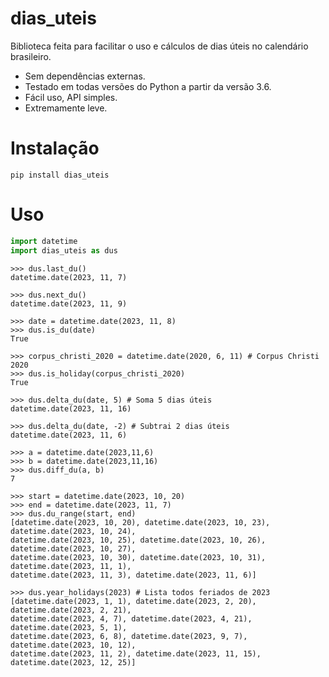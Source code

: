 # dias_uteis
Biblioteca feita para facilitar o uso e cálculos de dias úteis no calendário brasileiro.

- Sem dependências externas.
- Testado em todas versões do Python a partir da versão 3.6.
- Fácil uso, API simples.
- Extremamente leve.

# Instalação
```
pip install dias_uteis
```

# Uso
```python
import datetime
import dias_uteis as dus
```
```
>>> dus.last_du()
datetime.date(2023, 11, 7)

>>> dus.next_du() 
datetime.date(2023, 11, 9)

>>> date = datetime.date(2023, 11, 8)
>>> dus.is_du(date)
True

>>> corpus_christi_2020 = datetime.date(2020, 6, 11) # Corpus Christi 2020
>>> dus.is_holiday(corpus_christi_2020)
True

>>> dus.delta_du(date, 5) # Soma 5 dias úteis
datetime.date(2023, 11, 16)

>>> dus.delta_du(date, -2) # Subtrai 2 dias úteis
datetime.date(2023, 11, 6)

>>> a = datetime.date(2023,11,6)
>>> b = datetime.date(2023,11,16)
>>> dus.diff_du(a, b)
7

>>> start = datetime.date(2023, 10, 20) 
>>> end = datetime.date(2023, 11, 7)  
>>> dus.du_range(start, end)
[datetime.date(2023, 10, 20), datetime.date(2023, 10, 23), datetime.date(2023, 10, 24),
datetime.date(2023, 10, 25), datetime.date(2023, 10, 26), datetime.date(2023, 10, 27),
datetime.date(2023, 10, 30), datetime.date(2023, 10, 31), datetime.date(2023, 11, 1), 
datetime.date(2023, 11, 3), datetime.date(2023, 11, 6)]

>>> dus.year_holidays(2023) # Lista todos feriados de 2023
[datetime.date(2023, 1, 1), datetime.date(2023, 2, 20), datetime.date(2023, 2, 21), 
datetime.date(2023, 4, 7), datetime.date(2023, 4, 21), datetime.date(2023, 5, 1), 
datetime.date(2023, 6, 8), datetime.date(2023, 9, 7), datetime.date(2023, 10, 12), 
datetime.date(2023, 11, 2), datetime.date(2023, 11, 15), datetime.date(2023, 12, 25)]
```